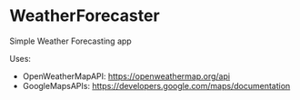 # WeatherForecaster
Simple Weather Forecasting app

Uses:
* OpenWeatherMapAPI: https://openweathermap.org/api 
* GoogleMapsAPIs: https://developers.google.com/maps/documentation 
  

